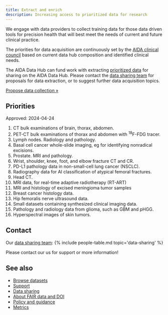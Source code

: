 ```yaml
---
title: Extract and enrich
description: Increasing access to prioritized data for research
---
```

We engage with data providers to collect training data for those data driven
tools for precision health that will best meet the needs of current and future
clinical practice.

The priorities for data acquisition are continuously set by the
[AIDA clinical council](https://medtech4health.se/aida/organisation/) based on
current data hub composition and identified clinical needs.

The AIDA Data Hub can fund work with extracting [prioritized data](#priorities)
for sharing on the AIDA Data Hub. Please contact the [data sharing team](#contact)
for proposals for data extraction, or to suggest further data acquisition topics.

<a class="button" href="mailto:aida-data@nbis.se?subject=Proposed new data collection%3f">Propose data collection &raquo;</a>

## Priorities

Approved: 2024-04-24

1. CT bulk examinations of brain, thorax, abdomen.
2. PET-CT bulk examinations of thorax and abdomen with <sup>18</sup>F-FDG tracer.
3. Lymph nodes. Radiology and pathology.
4. Basal cell cancer whole-slide imaging, eg for identifying nonradical excisions.
5. Prostate. MRI and pathology.
6. Wrist, shoulder, knee, foot, and elbow fracture CT and CR.
7. PD-L1 pathology data in non-small-cell lung cancer (NSCLC).
8. Radiography data for AI classification of atypical femoral fractures.
9. Head CT.
10. MRI data, for real-time adaptive radiotherapy (RT-ART)
11. MRI and histology of excised meningioma tumor samples
12. Breast cancer histology data.
13. Hip femoralis nerve ultrasound data.
14. Small datasets containing synthesized clinical imaging data.
15. Pathology and radiology data from glioma, such as GBM and pHGG.
16. Hyperspectral images of skin tumors.

## Contact
Our [data sharing team](../people#data-sharing):
{% include people-table.md topic='data-sharing' %}

Please contact our us for support or more information!

## See also

* [Browse datasets](../../datasets)
* [Support](../support)
* [Data sharing](../extract-enrich)
* [About FAIR data and DOI](/about/fair#what-are-dois-and-dataset-registers)
* [Policy and guidance](../policy)
* [Metrics](/metrics)
